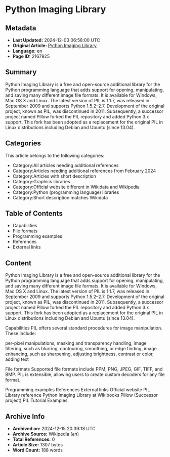 # Python Imaging Library

## Metadata
- **Last Updated:** 2024-12-03 06:58:00 UTC
- **Original Article:** [Python Imaging Library](https://en.wikipedia.org/wiki/Python_Imaging_Library)
- **Language:** en
- **Page ID:** 2167925

## Summary
Python Imaging Library is a free and open-source additional library for the Python programming language that adds support for opening, manipulating, and saving many different image file formats. It is available for Windows, Mac OS X and Linux. The latest version of PIL is 1.1.7, was released in September 2009 and supports Python 1.5.2–2.7.
Development of the original project, known as PIL, was discontinued in 2011. Subsequently, a successor project named Pillow forked the PIL repository and added Python 3.x support. This fork has been adopted as a replacement for the original PIL in Linux distributions including Debian and Ubuntu (since 13.04).

## Categories
This article belongs to the following categories:

- Category:All articles needing additional references
- Category:Articles needing additional references from February 2024
- Category:Articles with short description
- Category:Graphics libraries
- Category:Official website different in Wikidata and Wikipedia
- Category:Python (programming language) libraries
- Category:Short description matches Wikidata

## Table of Contents

- Capabilities
- File formats
- Programming examples
- References
- External links

## Content

Python Imaging Library is a free and open-source additional library for the Python programming language that adds support for opening, manipulating, and saving many different image file formats. It is available for Windows, Mac OS X and Linux. The latest version of PIL is 1.1.7, was released in September 2009 and supports Python 1.5.2–2.7.
Development of the original project, known as PIL, was discontinued in 2011. Subsequently, a successor project named Pillow forked the PIL repository and added Python 3.x support. This fork has been adopted as a replacement for the original PIL in Linux distributions including Debian and Ubuntu (since 13.04).

Capabilities
PIL offers several standard procedures for image manipulation. These include:

per-pixel manipulations,
masking and transparency handling,
image filtering, such as blurring, contouring, smoothing, or edge finding,
image enhancing, such as sharpening, adjusting brightness, contrast or color,
adding text

File formats
Supported file formats include PPM, PNG, JPEG, GIF, TIFF, and BMP.
PIL is extensible, allowing users to create custom decoders for any file format.

Programming examples
References
External links
Official website
PIL Library reference
 Python Imaging Library at Wikibooks
Pillow (Successor project)
PIL Tutorial Examples

## Archive Info
- **Archived on:** 2024-12-15 20:39:18 UTC
- **Archive Source:** Wikipedia (_en_)
- **Total References:** 0
- **Article Size:** 1307 bytes
- **Word Count:** 188 words
